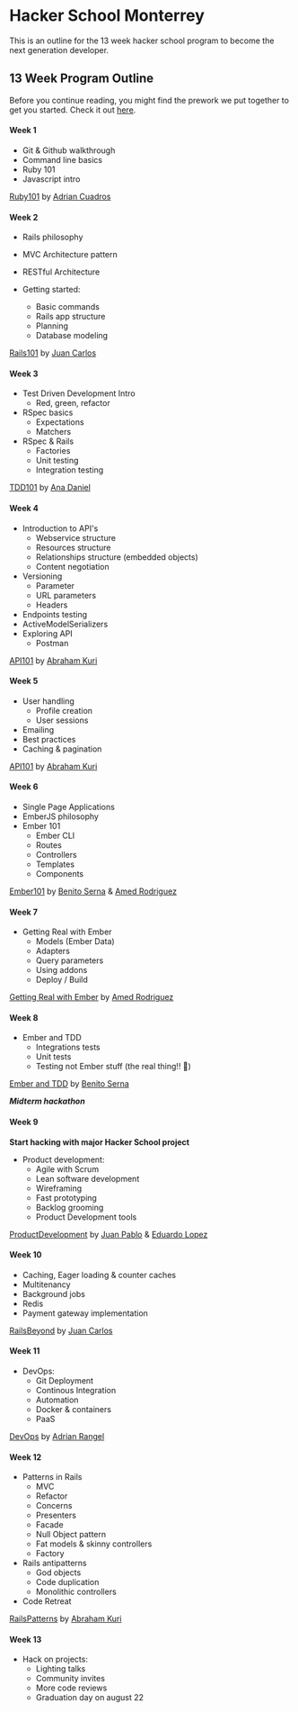 # Hacker School Monterrey

This is an outline for the 13 week hacker school program to become the next generation developer.

## 13 Week Program Outline

Before you continue reading, you might find the prework we put together to get you started. Check it out [here](http://hackerschoolmty.github.io/prework/).

#### Week 1

* Git & Github walkthrough
* Command line basics
* Ruby 101
* Javascript intro

[Ruby101](https://github.com/hackerschoolmty/rbjs101) by [Adrian Cuadros](https://github.com/adriancuadros)

#### Week 2

* Rails philosophy
* MVC Architecture pattern
* RESTful Architecture

* Getting started:
	* Basic commands
	* Rails app structure
	* Planning
	* Database modeling

[Rails101](https://github.com/hackerschoolmty/Rails101) by [Juan Carlos](https://github.com/zenbakiak)


#### Week 3

* Test Driven Development Intro
	* Red, green, refactor 
* RSpec basics
	* Expectations
	* Matchers
* RSpec & Rails
	* Factories	 
	* Unit testing
	* Integration testing

[TDD101](https://github.com/hackerschoolmty/TDD101) by [Ana Daniel](https://github.com/anadaniel)


#### Week 4

* Introduction to API's
	* Webservice structure
	* Resources structure
	* Relationships structure (embedded objects) 
	* Content negotiation
* Versioning
	* Parameter
	* URL parameters
	* Headers
* Endpoints testing
* ActiveModelSerializers
* Exploring API
	* Postman	

[API101]() by [Abraham Kuri](https://github.com/kurenn)


#### Week 5

* User handling
	* Profile creation
	* User sessions
* Emailing
* Best practices
* Caching & pagination

[API101]() by [Abraham Kuri](https://github.com/kurenn)

#### Week 6

* Single Page Applications
* EmberJS philosophy
* Ember 101
	* Ember CLI
	* Routes
	* Controllers
	* Templates
	* Components

[Ember101]() by [Benito Serna](https://github.com/bhserna) & [Amed Rodriguez](https://github.com/amedrz)

#### Week 7

* Getting Real with Ember
	* Models (Ember Data)
 	* Adapters
	* Query parameters
	* Using addons
	* Deploy / Build

[Getting Real with Ember]() by [Amed Rodriguez](https://github.com/amedrz)

#### Week 8

* Ember and TDD
	* Integrations tests
	* Unit tests
	* Testing not Ember stuff (the real thing!! :beers:)

[Ember and TDD]() by [Benito Serna](https://github.com/bhserna)

***Midterm hackathon***

#### Week 9

**Start hacking with major Hacker School project**

* Product development:
	* Agile with Scrum
	* Lean software development
	* Wireframing
	* Fast prototyping
	* Backlog grooming
	* Product Development tools

[ProductDevelopment]() by [Juan Pablo](https://github.com/juanpabloe) & [Eduardo Lopez](https://github.com/edolopez)

#### Week 10

* Caching, Eager loading & counter caches
* Multitenancy
* Background jobs
* Redis
* Payment gateway implementation

[RailsBeyond]() by [Juan Carlos](https://github.com/zenbakiak)

#### Week 11

* DevOps:
	* Git Deployment
	* Continous Integration
	* Automation
	* Docker & containers
	* PaaS

[DevOps]() by [Adrian Rangel](https://github.com/acrogenesis)

#### Week 12


* Patterns in Rails
	* MVC
	* Refactor
	* Concerns
	* Presenters
	* Facade
	* Null Object pattern
	* Fat models & skinny controllers
	* Factory
* Rails antipatterns
	* God objects
	* Code duplication
	* Monolithic controllers
* Code Retreat

[RailsPatterns]() by [Abraham Kuri](https://github.com/kurenn)

#### Week 13

* Hack on projects:
	* Lighting talks
	* Community invites
	* More code reviews
	* Graduation day on august 22
